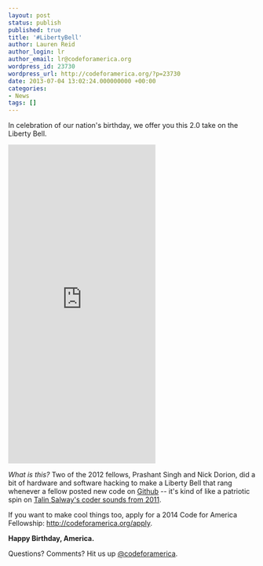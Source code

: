 ```yaml
---
layout: post
status: publish
published: true
title: '#LibertyBell'
author: Lauren Reid
author_login: lr
author_email: lr@codeforamerica.org
wordpress_id: 23730
wordpress_url: http://codeforamerica.org/?p=23730
date: 2013-07-04 13:02:24.000000000 +00:00
categories:
- News
tags: []
---
```

In celebration of our nation's birthday, we offer you this 2.0 take on the Liberty Bell.

<iframe src="http://player.vimeo.com/video/69706713" frameborder="0"  height="650"></iframe>

<em>What is this?</em> Two of the 2012 fellows, Prashant Singh and Nick Dorion, did a bit of hardware and software hacking to make a Liberty Bell that rang whenever a fellow posted new code on <a href="http://github.com/codeforamerica">Github</a> -- it's kind of like a patriotic spin on <a href="http://codeforamerica.org/2011/04/26/github-pushes-screaming-hawks-and-a-culture-of-collaboration/">Talin Salway's coder sounds from 2011</a>.

If you want to make cool things too, apply for a 2014 Code for America Fellowship: <a href="http://codeforamerica.org/apply" target="_blank">http://codeforamerica.org/apply</a>.

<strong>Happy Birthday, America.</strong>

Questions? Comments? Hit us up <a href="http://twitter.com/codeforamerica">@codeforamerica</a>.
